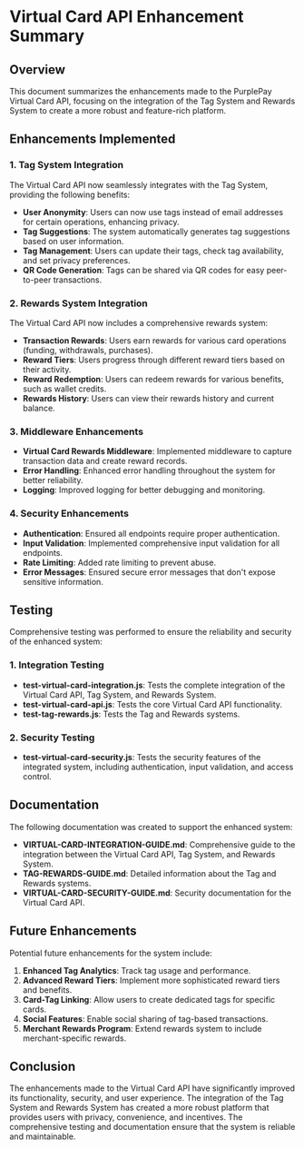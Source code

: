 # Virtual Card API Enhancement Summary

## Overview

This document summarizes the enhancements made to the PurplePay Virtual Card API, focusing on the integration of the Tag System and Rewards System to create a more robust and feature-rich platform.

## Enhancements Implemented

### 1. Tag System Integration

The Virtual Card API now seamlessly integrates with the Tag System, providing the following benefits:

- **User Anonymity**: Users can now use tags instead of email addresses for certain operations, enhancing privacy.
- **Tag Suggestions**: The system automatically generates tag suggestions based on user information.
- **Tag Management**: Users can update their tags, check tag availability, and set privacy preferences.
- **QR Code Generation**: Tags can be shared via QR codes for easy peer-to-peer transactions.

### 2. Rewards System Integration

The Virtual Card API now includes a comprehensive rewards system:

- **Transaction Rewards**: Users earn rewards for various card operations (funding, withdrawals, purchases).
- **Reward Tiers**: Users progress through different reward tiers based on their activity.
- **Reward Redemption**: Users can redeem rewards for various benefits, such as wallet credits.
- **Rewards History**: Users can view their rewards history and current balance.

### 3. Middleware Enhancements

- **Virtual Card Rewards Middleware**: Implemented middleware to capture transaction data and create reward records.
- **Error Handling**: Enhanced error handling throughout the system for better reliability.
- **Logging**: Improved logging for better debugging and monitoring.

### 4. Security Enhancements

- **Authentication**: Ensured all endpoints require proper authentication.
- **Input Validation**: Implemented comprehensive input validation for all endpoints.
- **Rate Limiting**: Added rate limiting to prevent abuse.
- **Error Messages**: Ensured secure error messages that don't expose sensitive information.

## Testing

Comprehensive testing was performed to ensure the reliability and security of the enhanced system:

### 1. Integration Testing

- **test-virtual-card-integration.js**: Tests the complete integration of the Virtual Card API, Tag System, and Rewards System.
- **test-virtual-card-api.js**: Tests the core Virtual Card API functionality.
- **test-tag-rewards.js**: Tests the Tag and Rewards systems.

### 2. Security Testing

- **test-virtual-card-security.js**: Tests the security features of the integrated system, including authentication, input validation, and access control.

## Documentation

The following documentation was created to support the enhanced system:

- **VIRTUAL-CARD-INTEGRATION-GUIDE.md**: Comprehensive guide to the integration between the Virtual Card API, Tag System, and Rewards System.
- **TAG-REWARDS-GUIDE.md**: Detailed information about the Tag and Rewards systems.
- **VIRTUAL-CARD-SECURITY-GUIDE.md**: Security documentation for the Virtual Card API.

## Future Enhancements

Potential future enhancements for the system include:

1. **Enhanced Tag Analytics**: Track tag usage and performance.
2. **Advanced Reward Tiers**: Implement more sophisticated reward tiers and benefits.
3. **Card-Tag Linking**: Allow users to create dedicated tags for specific cards.
4. **Social Features**: Enable social sharing of tag-based transactions.
5. **Merchant Rewards Program**: Extend rewards system to include merchant-specific rewards.

## Conclusion

The enhancements made to the Virtual Card API have significantly improved its functionality, security, and user experience. The integration of the Tag System and Rewards System has created a more robust platform that provides users with privacy, convenience, and incentives. The comprehensive testing and documentation ensure that the system is reliable and maintainable.
